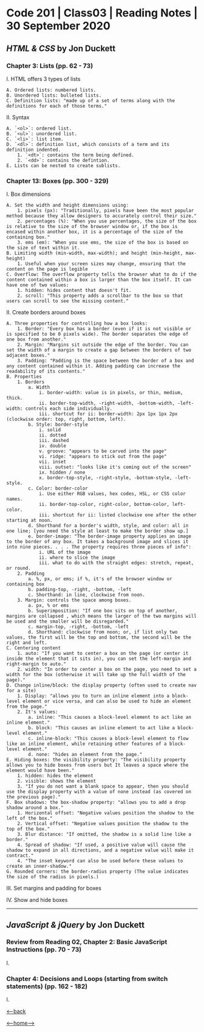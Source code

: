 # Code 201 | Class03 | Reading Notes | 30 September 2020

## _HTML & CSS_ by Jon Duckett

### Chapter 3: Lists (pp. 62 - 73)

I. HTML offers 3 types of lists

    A. Ordered lists: numbered lists.
    B. Unordered lists: bulleted lists.
    C. Definition lists: "made up of a set of terms along with the definitions for each of those terms."

II. Syntax

    A. `<ol>`: ordered list.
    B. `<ul>`: unordered list.
    C. `<li>`: list item.
    D. `<dl>`: definition list, which consists of a term and its definition indented.
        1. `<dt>`: contains the term being defined.
        2. `<dd>`: contains the defintion.
    E. Lists can be nested to create sublists.

### Chapter 13: Boxes (pp. 300 - 329)

I. Box dimensions

    A. Set the width and height dimensions using: 
        1. pixels (px): "Traditionally, pixels have been the most popular method because they allow designers to accurately control their size."
        2. percentages (%): "When you use percentages, the size of the box is relative to the size of the browser window or, if the box is encased within another box, it is a percentage of the size of the containing box."
        3. ems (em): "When you use ems, the size of the box is based on the size of text within it.
    B. Limiting width (min-width, max-width); and height (min-height, max-height)
        1. Useful when your screen sizes may change, ensuring that the content on the page is legible
    C. Overflow: The overflow property tells the browser what to do if the content contained within a box is larger than the box itself. It can have one of two values:
        1. hidden: hides content that doesn't fit.
        2. scroll: "This property adds a scrollbar to the box so that users can scroll to see the missing content."

II. Create borders around boxes

    A. Three properties for controlling how a box looks:
        1. Border: "Every box has a border (even if it is not visible or is specified to be 0 pixels wide). The border separates the edge of one box from another."
        2. Margin: "Margins sit outside the edge of the border. You can set the width of a margin to create a gap between the borders of two adjacent boxes."
        3. Padding: "Padding is the space between the border of a box and any content contained within it. Adding padding can increase the readability of its contents."
    B. Properties
        1. Borders
            a. Width
                i. border-width: value is in pixels, or thin, medium, thick.
                ii. border-top-width, -right-width, -bottom-width, -left-width: controls each side individually.
                iii. shortcut for ii: border-width: 2px 1px 1px 2px (clockwise order: top, right, bottom, left).
            b. Style: border-style
                i. solid
                ii. dotted
                iii. dashed
                iv. double
                v. groove: "appears to be carved into the page"
                vi. ridge: "appears to stick out from the page"
                vii. inset
                viii. outset: "looks like it's coming out of the screen"
                ix. hidden / none
                x. border-top-style, -right-style, -bottom-style, -left-style.
            c. Color: border-color
                i. Use either RGB values, hex codes, HSL, or CSS color names.
                ii. border-top-color, right-color, bottom-color, left-color.
                iii. shortcut for ii: listed clockwise one after the other starting at noon. 
            d. Shorthand for a border's width, style, and color: all in one line; [you need the style at least to make the border show up.]
            e. border-image: "The border-image property applies an image to the border of any box. It takes a background image and slices it into nine pieces. . . . The property requires three pieces of info":
                i. URL of the image
                ii. where to slice the image
                iii. what to do with the straight edges: stretch, repeat, or round. 
        2. Padding
            a. %, px, or ems; if %, it's of the browser window or containing box
            b. padding-top, -right, -bottom, -left
            c. Shorthand: in line, clockwise from noon. 
        3. Margin: controls the space among boxes.
            a. px, % or ems
            b. Superimposition: "If one box sits on top of another, margins are collapsed , which means the larger of the two margins will be used and the smaller will be disregarded."
            c. margin-top, -right, -bottom, -left
            d. Shorthand: clockwise from noon; or, if list only two values, the first will be the top and bottom, the second will be the right and left. 
    C. Centering content
        1. auto: "If you want to center a box on the page (or center it inside the element that it sits in), you can set the left-margin and right-margin to auto."
        2. width: "In order to center a box on the page, you need to set a width for the box (otherwise it will take up the full width of the page)."
    D. Change inline/block: the display property (often used to create nav for a site)
        1. Display: "allows you to turn an inline element into a block-level element or vice versa, and can also be used to hide an element from the page."
        2. It's values:
            a. inline: "This causes a block-level element to act like an inline element."
            b. block: "This causes an inline element to act like a block-level element."
            c. inline-block: "This causes a block-level element to flow like an inline element, while retaining other features of a block-level element."
            d. none: "hides an element from the page."
    E. Hiding boxes: the visibility property: "The visibility property allows you to hide boxes from users but It leaves a space where the element would have been."
        1. hidden: hides the element
        2. visible: shows the element
        3. "If you do not want a blank space to appear, then you should use the display property with a value of none instead (as covered on the previous page)."
    F. Box shadows: the box-shadow property: "allows you to add a drop shadow around a box."
        1. Horizontal offset: "Negative values position the shadow to the left of the box."
        2. Vertical offset: "Negative values position the shadow to the top of the box."
        3. Blur distance: "If omitted, the shadow is a solid line like a border."
        4. Spread of shadow: "If used, a positive value will cause the shadow to expand in all directions, and a negative value will make it contract."
        4. "The inset keyword can also be used before these values to create an inner-shadow."
    G. Rounded corners: the border-radius property (The value indicates the size of the radius in pixels.)

III. Set margins and padding for boxes

IV. Show and hide boxes

---

## _JavaScript & jQuery_ by Jon Duckett

### Review from Reading 02, Chapter 2: Basic JavaScript Instructions (pp. 70 - 73)

I.

### Chapter 4: Decisions and Loops (starting from switch statements) (pp. 162 - 182)

I.

[<--back](201week1.md)

[<--home-->](../../README.md)
